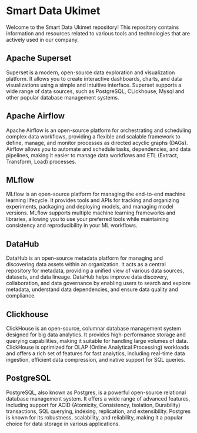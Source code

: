 # Smart Data Ukimet

Welcome to the Smart Data Ukimet repository! 
This repository contains information and resources related to various tools and technologies that are actively used in our company.

## Apache Superset

Superset is a modern, open-source data exploration and visualization platform. 
It allows you to create interactive dashboards, charts, and data visualizations using a simple and intuitive interface. 
Superset supports a wide range of data sources, such as PostgreSQL, CLickhouse, Mysql and other popular database management systems.

## Apache Airflow

Apache Airflow is an open-source platform for orchestrating and scheduling complex data workflows, providing
a flexible and scalable framework to define, manage, and monitor processes as directed acyclic graphs (DAGs). 
Airflow allows you to automate and schedule tasks, dependencies, and data pipelines, 
making it easier to manage data workflows and ETL (Extract, Transform, Load) processes.

## MLflow

MLflow is an open-source platform for managing the end-to-end machine learning lifecycle. 
It provides tools and APIs for tracking and organizing experiments, packaging and deploying models, and managing model versions. 
MLflow supports multiple machine learning frameworks and libraries, allowing you to use your preferred tools while maintaining consistency
and reproducibility in your ML workflows.

## DataHub

DataHub is an open-source metadata platform for managing and discovering data assets within an organization. 
It acts as a central repository for metadata, providing a unified view of various data sources, datasets, and data lineage.
DataHub helps improve data discovery, collaboration, and data governance by enabling users to search and explore metadata, 
understand data dependencies, and ensure data quality and compliance.

## Clickhouse
ClickHouse is an open-source, columnar database management system designed for big data analytics. 
It provides high-performance storage and querying capabilities, making it suitable for handling large volumes of data. 
ClickHouse is optimized for OLAP (Online Analytical Processing) workloads and offers a rich set of features for fast analytics, 
including real-time data ingestion, efficient data compression, and native support for SQL queries.


## PostgreSQL
PostgreSQL, also known as Postgres, is a powerful open-source relational database management system. 
It offers a wide range of advanced features, including support for ACID (Atomicity, Consistency, Isolation, Durability)
transactions, SQL querying, indexing, replication, and extensibility. Postgres is known for its robustness, scalability, and reliability,
making it a popular choice for data storage in various applications.



